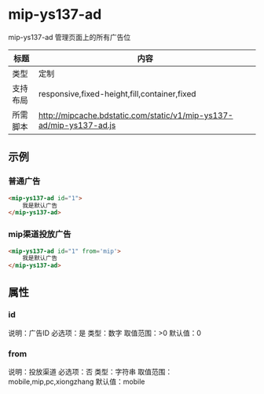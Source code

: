# mip-ys137-ad

mip-ys137-ad 管理页面上的所有广告位

标题|内容
----|----
类型|定制
支持布局|responsive,fixed-height,fill,container,fixed
所需脚本|http://mipcache.bdstatic.com/static/v1/mip-ys137-ad/mip-ys137-ad.js

## 示例

### 普通广告
```html
<mip-ys137-ad id="1">
    我是默认广告
</mip-ys137-ad>
```
### mip渠道投放广告
```html
<mip-ys137-ad id="1" from='mip'>
    我是默认广告
</mip-ys137-ad>
```

## 属性

### id

说明：广告ID
必选项：是
类型：数字
取值范围：>0
默认值：0

### from

说明：投放渠道
必选项：否
类型：字符串
取值范围：mobile,mip,pc,xiongzhang
默认值：mobile
